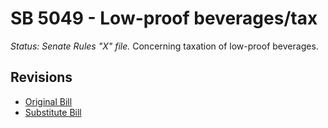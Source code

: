 # SB 5049 - Low-proof beverages/tax
*Status: Senate Rules "X" file.*
Concerning taxation of low-proof beverages.

## Revisions
* [Original Bill](1/)
* [Substitute Bill](S/)